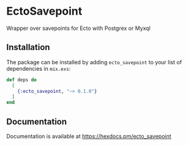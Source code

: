 # EctoSavepoint

Wrapper over savepoints for Ecto with Postgrex or Myxql

## Installation

The package can be installed by adding `ecto_savepoint` to your list of dependencies
in `mix.exs`:

```elixir
def deps do
  [
    {:ecto_savepoint, "~> 0.1.0"}
  ]
end
```

## Documentation

Documentation is available at <https://hexdocs.pm/ecto_savepoint>
